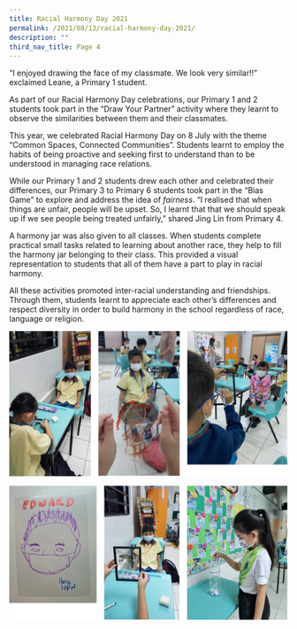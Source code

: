 ```yaml
---
title: Racial Harmony Day 2021
permalink: /2021/08/13/racial-harmony-day-2021/
description: ""
third_nav_title: Page 4
---
```

<p>&ldquo;I enjoyed drawing the face of my classmate. We look very similar!!&rdquo; exclaimed Leane, a Primary 1 student.</p>
<p>As part of our Racial Harmony Day celebrations, our Primary 1 and 2 students took part in the &ldquo;Draw Your Partner&rdquo; activity where they learnt to observe the similarities between them and their classmates.</p>
<p>This year, we celebrated Racial Harmony Day on 8 July with the theme &ldquo;Common Spaces, Connected Communities&rdquo;. Students learnt to employ the habits of being proactive and seeking first to understand than to be understood in managing race relations.</p>
<p>While our Primary 1 and 2 students drew each other and celebrated their differences, our Primary 3 to Primary 6 students took part in the &ldquo;Bias Game&rdquo; to explore and address the idea of&nbsp;<em>fairness</em>. &ldquo;I realised that when things are unfair, people will be upset. So, I learnt that that we should speak up if we see people being treated unfairly,&rdquo; shared Jing Lin from Primary 4.</p>
<p>A harmony jar was also given to all classes. When students complete practical small tasks related to learning about another race, they help to fill the harmony jar belonging to their class. This provided a visual representation to students that all of them have a part to play in racial harmony.</p>
<p>All these activities promoted inter-racial understanding and friendships. Through them, students learnt to appreciate each other&rsquo;s differences and respect diversity in order to build harmony in the school regardless of race, language or religion.</p>

![](/images/rhd1.png)

![](/images/rhd2.png)